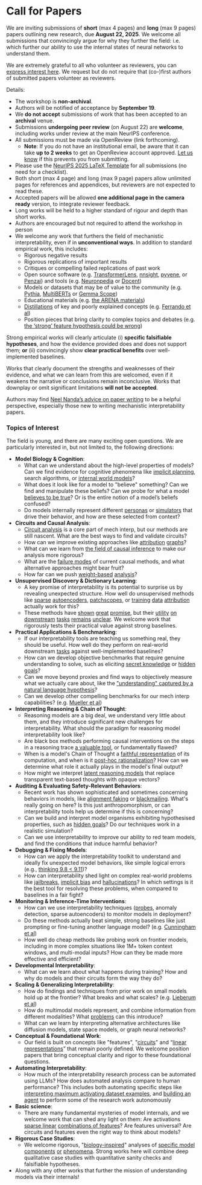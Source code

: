 # Call for Papers
We are inviting submissions of **short** (max 4 pages) and **long** (max 9 pages) papers outlining new research, due **August 22, 2025**. We welcome all submissions that convincingly argue for why they further the field: i.e. which further our ability to use the internal states of neural networks to understand them. 

We are extremely grateful to all who volunteer as reviewers, you can [express interest here](https://www.google.com/url?q=https://docs.google.com/forms/d/e/1FAIpQLSdiw1SJllzoTz_nqzDTzTOGb9DV3W_truQyh-WvYj_QGIi7Mg/viewform?usp%3Ddialog&sa=D&source=editors&ust=1753650471081683&usg=AOvVaw1bgpJnm6uNB1IyNXsvO0l7). We request but do not require that (co-)first authors of submitted papers volunteer as reviewers. 

Details: 
* The workshop is **non-archival**.
* Authors will be notified of acceptance by **September 19**.
* We **do not accept** submissions of work that has been accepted to an **archival** venue.
* Submissions **undergoing peer review** (on August 22) are **welcome**, including works under review at the main NeurIPS conference.
* All submissions must be made via OpenReview (link forthcoming).
  * **Note**: If you do not have an institutional email, be aware that it can take **up to 2 weeks** to get an OpenReview account approved. [Let us know](mailto:neurips2025@mechinterpworkshop.com) if this prevents you from submitting.
* Please use the [NeurIPS 2025 LaTeX Template](https://www.google.com/url?q=https://media.neurips.cc/Conferences/NeurIPS2025/Styles.zip&sa=D&source=editors&ust=1753650471082884&usg=AOvVaw2jBiyHzrWI3V3H8OwBD69s) for all submissions (no need for a checklist).
* Both short (max 4 page) and long (max 9 page) papers allow unlimited pages for references and appendices, but reviewers are not expected to read these.
* Accepted papers will be allowed **one additional page in the camera ready** version, to integrate reviewer feedback.
* Long works will be held to a higher standard of rigour and depth than short works.
* Authors are encouraged but not required to attend the workshop in person
* We welcome any work that furthers the field of mechanistic interpretability, even if in **unconventional ways**. In addition to standard empirical work, this includes:
  * Rigorous negative results
  * Rigorous replications of important results
  * Critiques or compelling failed replications of past work
  * Open source software (e.g. [TransformerLens](https://www.google.com/url?q=https://github.com/neelnanda-io/TransformerLens&sa=D&source=editors&ust=1753650471083944&usg=AOvVaw3QeosIVuTB1Qvfnq1DP6Ce), [nnsight](https://www.google.com/url?q=https://github.com/ndif-team/nnsight&sa=D&source=editors&ust=1753650471084007&usg=AOvVaw0X6SpFQf8a9TPydsVXqvYV), [pyvene](https://www.google.com/url?q=https://github.com/stanfordnlp/pyvene/tree/main/pyvene/models/mlp&sa=D&source=editors&ust=1753650471084082&usg=AOvVaw1VYvGtCfxZIg5v_7Zm98DM), or [Penzai](https://www.google.com/url?q=https://github.com/google-deepmind/penzai&sa=D&source=editors&ust=1753650471084152&usg=AOvVaw3xAF7cbWRdC7Uua0DdcQka)) and tools (e.g. [Neuronpedia](https://www.google.com/url?q=http://neuronpedia.org&sa=D&source=editors&ust=1753650471084226&usg=AOvVaw0d9BftdP81mH1YVB41-JL1) or [Docent](https://www.google.com/url?q=https://transluce.org/introducing-docent&sa=D&source=editors&ust=1753650471084294&usg=AOvVaw3j9pzHpIf6rmQCcJUSTYju))
  * Models or datasets that may be of value to the community (e.g. [Pythia](https://www.google.com/url?q=https://arxiv.org/abs/2304.01373&sa=D&source=editors&ust=1753650471084436&usg=AOvVaw3--Nnv3ppGrP25QonHoFGN), [MultiBERTs](https://www.google.com/url?q=https://arxiv.org/abs/2106.16163&sa=D&source=editors&ust=1753650471084492&usg=AOvVaw3vhcEN18ECAUNZl91tBcru) or [Gemma Scope](https://www.google.com/url?q=https://arxiv.org/abs/2408.05147&sa=D&source=editors&ust=1753650471084553&usg=AOvVaw2oE1064vHla8uZq1mBc2QC))
  * Educational materials (e.g. [the ARENA materials](https://www.google.com/url?q=https://arena3-chapter1-transformer-interp.streamlit.app/&sa=D&source=editors&ust=1753650471084683&usg=AOvVaw0cbsxd8szfwhnQZgHp9o22))
  * [Distillations](https://www.google.com/url?q=https://distill.pub/2017/research-debt/&sa=D&source=editors&ust=1753650471084782&usg=AOvVaw35i99TBuwvabBrRbVp7W3Q) of key and poorly explained concepts (e.g. [Ferrando et al](https://www.google.com/url?q=https://arxiv.org/abs/2405.00208&sa=D&source=editors&ust=1753650471084888&usg=AOvVaw1cafMtVgc206lS-MhhdKIw))
  * Position pieces that bring clarity to complex topics and debates (e.g. [the ‘strong’ feature hypothesis could be wrong](https://www.google.com/url?q=https://www.alignmentforum.org/posts/tojtPCCRpKLSHBdpn/the-strong-feature-hypothesis-could-be-wrong&sa=D&source=editors&ust=1753650471085095&usg=AOvVaw1bwMAgZ_KALKd2qduP8ZcC))

Strong empirical works will clearly articulate (i) **specific falsifiable hypotheses**, and how the evidence provided does and does not support them; **or** (ii) convincingly show **clear practical benefits** over well-implemented baselines. 

Works that clearly document the strengths and weaknesses of their evidence, and what we can learn from this are welcomed, even if it weakens the narrative or conclusions remain inconclusive. Works that downplay or omit significant limitations **will not be accepted**. 

Authors may find [Neel Nanda’s advice on paper writing](https://www.google.com/url?q=https://www.alignmentforum.org/posts/eJGptPbbFPZGLpjsp/highly-opinionated-advice-on-how-to-write-ml-papers&sa=D&source=editors&ust=1753650471085939&usg=AOvVaw2mKXsATWzz0NPAvkaun7EU) to be a helpful perspective, especially those new to writing mechanistic interpretability papers. 
### Topics of Interest
The field is young, and there are many exciting open questions. We are particularly interested in, but not limited to, the following directions: 
* **Model Biology & Cognition**:
  * What can we understand about the high-level properties of models? Can we find evidence for cognitive phenomena like [implicit planning](https://www.google.com/url?q=https://transformer-circuits.pub/2025/attribution-graphs/biology.html%23dives-poems&sa=D&source=editors&ust=1753650471086486&usg=AOvVaw1rf99Jc2cDrAy0zQUOApsV), search algorithms, or [internal world models](https://www.google.com/url?q=https://arxiv.org/abs/2210.13382&sa=D&source=editors&ust=1753650471086582&usg=AOvVaw0f8WJ6pWCewuZNIGFaSgHC)?
  * What does it look like for a model to "believe" something? Can we find and manipulate these beliefs? Can we probe for what a model [believes to be true](https://www.google.com/url?q=https://arxiv.org/abs/2310.06824&sa=D&source=editors&ust=1753650471086798&usg=AOvVaw123ciem3obuhW6An26dFQI)? Or is the entire notion of a model’s beliefs confused?
  * Do models internally represent different [personas](https://www.google.com/url?q=https://arxiv.org/abs/2406.12094&sa=D&source=editors&ust=1753650471086960&usg=AOvVaw3Dr0P2GMkxQwrH6cLDNjWK) or [simulators](https://www.google.com/url?q=https://www.nature.com/articles/s41586-023-06647-8&sa=D&source=editors&ust=1753650471087028&usg=AOvVaw2qZAVXxlweieaajsQZ7sqv) that drive their behavior, and how are these selected from context?
* **Circuits and Causal Analysis**:
  * [Circuit analysis](https://www.google.com/url?q=https://distill.pub/2020/circuits/zoom-in/&sa=D&source=editors&ust=1753650471087231&usg=AOvVaw0ZJTFh3w9FrVqffosnPSL5) is a core part of mech interp, but our methods are still nascent. What are the best ways to find and validate circuits?
  * How can we improve existing approaches like [attribution](https://www.google.com/url?q=https://arxiv.org/abs/2406.11944&sa=D&source=editors&ust=1753650471087451&usg=AOvVaw3MxdIP5yZ08U6qn36cUNgg) [graphs](https://www.google.com/url?q=https://transformer-circuits.pub/2025/attribution-graphs/methods.html&sa=D&source=editors&ust=1753650471087518&usg=AOvVaw17Qi5S8KzZxC24h-P7YWyK)?
  * What can we learn from [the field of causal inference](https://www.google.com/url?q=https://arxiv.org/abs/2407.04690&sa=D&source=editors&ust=1753650471087645&usg=AOvVaw3xLwiXBcfDoUz9FfiFhvPg) to make our analysis more rigorous?
  * What are the [failure modes](https://www.google.com/url?q=https://arxiv.org/abs/2307.15771&sa=D&source=editors&ust=1753650471087770&usg=AOvVaw0T_RcZK2F_onJHh1HraQO7) of current causal methods, and what alternative approaches might bear fruit?
  * How far can we push [weight-based](https://www.google.com/url?q=https://arxiv.org/abs/2301.05217&sa=D&source=editors&ust=1753650471087929&usg=AOvVaw13Z-hlQPlz3TIG-utZvkBw) [analysis](https://www.google.com/url?q=https://arxiv.org/abs/2410.08417&sa=D&source=editors&ust=1753650471087984&usg=AOvVaw0WYXsfUh29i9EHejWrFIE_)?
* **Unsupervised Discovery & Dictionary Learning**:
  * A key promise of interpretability is its potential to surprise us by revealing unexpected structure. How well do unsupervised methods like [sparse](https://www.google.com/url?q=https://arxiv.org/abs/2103.15949&sa=D&source=editors&ust=1753650471088268&usg=AOvVaw2MvNA0Gysyst9fCMBV38Hs) [autoencoders](https://www.google.com/url?q=https://transformer-circuits.pub/2023/monosemantic-features&sa=D&source=editors&ust=1753650471088334&usg=AOvVaw1uhlyMnWSroXRusdfBD5UD), [patch](https://www.google.com/url?q=https://arxiv.org/abs/2401.06102&sa=D&source=editors&ust=1753650471088388&usg=AOvVaw0q8d5ujdvlQ0nGfLPS_GPx)[scopes](https://www.google.com/url?q=https://arxiv.org/abs/2403.10949v2&sa=D&source=editors&ust=1753650471088426&usg=AOvVaw0_aeLCRMv3D6EoG4iKfLD2), or [training](https://www.google.com/url?q=https://proceedings.mlr.press/v70/koh17a?ref%3Dhttps://githubhelp.com&sa=D&source=editors&ust=1753650471088495&usg=AOvVaw3hAaZDBoYT3ayVZK0XMTpv) [data](https://www.google.com/url?q=https://arxiv.org/abs/2308.03296&sa=D&source=editors&ust=1753650471088547&usg=AOvVaw3lREWRQ1ukCxKr6kEIANFV) [attribution](https://www.google.com/url?q=https://arxiv.org/abs/2205.11482&sa=D&source=editors&ust=1753650471088604&usg=AOvVaw3zKcSzN_1SSllS-kkhoLUQ) actually work for this?
  * These methods have [shown](https://www.google.com/url?q=https://transformer-circuits.pub/2024/scaling-monosemanticity/index.html&sa=D&source=editors&ust=1753650471088736&usg=AOvVaw0RbDRk0epxeDJ0vs9PUeVS) [great](https://www.google.com/url?q=https://transformer-circuits.pub/2025/attribution-graphs/biology.html&sa=D&source=editors&ust=1753650471088801&usg=AOvVaw3rnUuK3sgqD8qbyMC2EMGs) [promise](https://www.google.com/url?q=https://arxiv.org/abs/2503.10965&sa=D&source=editors&ust=1753650471088856&usg=AOvVaw25PyrSvObN-eOhaokqvoF5), but their [utility](https://www.google.com/url?q=https://arxiv.org/abs/2502.16681&sa=D&source=editors&ust=1753650471088919&usg=AOvVaw0YfjijQeau-1urnfwRDEz6) [on](https://www.google.com/url?q=https://www.tilderesearch.com/blog/sieve&sa=D&source=editors&ust=1753650471088970&usg=AOvVaw02o0beLdgcy5Xj7d6gD-hn) [downstream](https://www.google.com/url?q=https://arxiv.org/abs/2501.17148&sa=D&source=editors&ust=1753650471089025&usg=AOvVaw1AKOwZwhJ6YT6lucbncubk) [tasks](https://www.google.com/url?q=https://transformer-circuits.pub/2024/features-as-classifiers/index.html&sa=D&source=editors&ust=1753650471089136&usg=AOvVaw16FUfHusXQorf2m0Xg_IZS) [remains](https://www.google.com/url?q=https://arxiv.org/abs/2502.04382&sa=D&source=editors&ust=1753650471089192&usg=AOvVaw3ZdzlZ1vr0Gk6xq3jb3CTU) [unclear](https://www.google.com/url?q=https://www.alignmentforum.org/posts/4uXCAJNuPKtKBsi28/negative-results-for-saes-on-downstream-tasks&sa=D&source=editors&ust=1753650471089270&usg=AOvVaw1FhQAjOlX-8aiAkNZ0kCRz). We welcome work that rigorously tests their practical value against strong baselines.
* **Practical Applications & Benchmarking**:
  * If our interpretability tools are teaching us something real, they should be useful. How well do they perform on real-world downstream [tasks](https://www.google.com/url?q=https://www.lesswrong.com/posts/wGRnzCFcowRCrpX4Y/downstream-applications-as-validation-of-interpretability&sa=D&source=editors&ust=1753650471089658&usg=AOvVaw1dV472oeNEsYAh11eYkZrq) against well-implemented baselines?
  * How can we develop objective benchmarks that require genuine understanding to solve, such as eliciting [secret knowledge](https://www.google.com/url?q=https://arxiv.org/abs/2505.14352&sa=D&source=editors&ust=1753650471089857&usg=AOvVaw29FSIcLmLMSlmmkKCb98qH) or [hidden goals](https://www.google.com/url?q=https://arxiv.org/abs/2503.10965&sa=D&source=editors&ust=1753650471089918&usg=AOvVaw3pBgiO8RtOKnE6ngog9Nnf)?
  * Can we move beyond proxies and find ways to objectively measure what we actually care about, like the ["understanding" captured by a natural language hypothesis](https://www.google.com/url?q=https://arxiv.org/abs/2502.04382&sa=D&source=editors&ust=1753650471090122&usg=AOvVaw2_SB5md3BY2QR4nAVdZfG0)?
  * Can we develop other compelling benchmarks for our mech interp capabilities? (e.g. [Mueller et al](https://www.google.com/url?q=https://arxiv.org/abs/2504.13151&sa=D&source=editors&ust=1753650471090273&usg=AOvVaw0EA-VvdFiX1JDtPBAXSNid))
* **Interpreting Reasoning & Chain of Thought**:
  * Reasoning models are a big deal, we understand very little about them, and they introduce significant new challenges for interpretability. What should the paradigm for reasoning model interpretability look like?
  * Are black box methods performing causal interventions on the steps in a reasoning trace [a valuable tool](https://www.google.com/url?q=https://arxiv.org/abs/2506.19143&sa=D&source=editors&ust=1753650471090710&usg=AOvVaw2ufYc099vtt0x9-G5js4Kp), or fundamentally flawed?
  * When is a model's Chain of Thought a [faithful representation](https://www.google.com/url?q=https://arxiv.org/abs/2305.04388&sa=D&source=editors&ust=1753650471090854&usg=AOvVaw0cBczIPgJjJVOY2o3CmFSN) of its computation, and when is it [post-hoc rationalization](https://www.google.com/url?q=https://arxiv.org/abs/2503.08679&sa=D&source=editors&ust=1753650471090952&usg=AOvVaw2rnyIJLVs9SZeIdgrxbKKL)? How can we determine what role it actually plays in the model's final output?
  * How might we interpret [latent reasoning models](https://www.google.com/url?q=https://arxiv.org/abs/2412.06769&sa=D&source=editors&ust=1753650471091129&usg=AOvVaw3W2_9rTl1S-UjC6XWOAq0c) that replace transparent text-based thoughts with opaque vectors?
* **Auditing & Evaluating Safety-Relevant Behaviors**:
  * Recent work has shown sophisticated and sometimes concerning behaviors in models, like [alignment faking](https://www.google.com/url?q=https://arxiv.org/abs/2412.14093&sa=D&source=editors&ust=1753650471091442&usg=AOvVaw3pPDy5i-8-zJuhnKFn9mEg) or [blackmailing](https://www.google.com/url?q=https://www.anthropic.com/research/agentic-misalignment&sa=D&source=editors&ust=1753650471091515&usg=AOvVaw06TxEcqF2p6ZGiQLRh-3La). What's really going on here? Is this just anthropomorphism, or can interpretability tools help us determine if this is concerning?
  * Can we build and interpret model organisms exhibiting hypothesised properties, such as [hidden goals](https://www.google.com/url?q=https://arxiv.org/abs/2503.10965&sa=D&source=editors&ust=1753650471091780&usg=AOvVaw3O2bGMBvYe3QfJCTd3bL14)? Do our techniques work in a realistic simulation?
  * Can we use interpretability to improve our ability to red team models, and find the conditions that induce harmful behavior?
* **Debugging & Fixing Models**:
  * How can we apply the interpretability toolkit to understand and ideally fix unexpected model behaviors, like simple logical errors (e.g., [thinking 9.8 < 9.11](https://www.google.com/url?q=https://transluce.org/observability-interface&sa=D&source=editors&ust=1753650471092246&usg=AOvVaw08q6-yz9PWWszrqoXFDXw7))?
  * How can interpretability shed light on complex real-world problems like [jailbreaks](https://www.google.com/url?q=https://transformer-circuits.pub/2025/attribution-graphs/biology.html%23dives-jailbreak&sa=D&source=editors&ust=1753650471092405&usg=AOvVaw0gPB0Out7uU2T-2qTb8NN1), [implicit bias](https://www.google.com/url?q=https://arxiv.org/abs/2506.10922&sa=D&source=editors&ust=1753650471092467&usg=AOvVaw1lIGiPFuQa8M6Ejg4p0oOv) and [hallucinations](https://www.google.com/url?q=https://arxiv.org/abs/2411.14257&sa=D&source=editors&ust=1753650471092533&usg=AOvVaw36bksImA-ArnIC9DYWSZHc)? In which settings is it the best tool for resolving these problems, when compared to baselines in a fair fight?
* **Monitoring & Inference-Time Interventions**:
  * How can we use interpretability techniques ([probes](https://www.google.com/url?q=https://arxiv.org/abs/2102.12452&sa=D&source=editors&ust=1753650471092830&usg=AOvVaw0063MKMrHzQ7eJMQGac-kv), anomaly detection, sparse autoencoders) to monitor models in deployment?
  * Do these methods actually beat simple, strong baselines like just prompting or fine-tuning another language model? (e.g. [Cunningham et al](https://www.google.com/url?q=https://alignment.anthropic.com/2025/cheap-monitors/&sa=D&source=editors&ust=1753650471093082&usg=AOvVaw0_bsgysrCWgwyI0yACY2Du))
  * How well do cheap methods like probing work on frontier models, including in more complex situations like 1M+ token context windows, and multi-modal inputs? How can they be made more effective and efficient?
* **Developmental Interpretability**:
  * What can we learn about what happens during training? How and why do models and their circuits form the way they do?
* **Scaling & Generalizing Interpretability**:
  * How do findings and techniques from prior work on small models hold up at the frontier? What breaks and what scales? (e.g. [Lieberum et al](https://www.google.com/url?q=https://arxiv.org/abs/2307.09458&sa=D&source=editors&ust=1753650471093783&usg=AOvVaw3i54njWkjynte5oZPr_I71))
  * How do multimodal models represent, and combine information from different modalities? What [problems](https://www.google.com/url?q=https://openreview.net/pdf?id%3DVUhRdZp8ke&sa=D&source=editors&ust=1753650471093959&usg=AOvVaw24PvEAAE-13CeptTElFxkr) can this introduce?
  * What can we learn by interpreting alternative architectures like diffusion models, state space models, or graph neural networks?
* **Conceptual & Foundational Work**:
  * Our field is built on concepts like "features", "[circuits](https://www.google.com/url?q=https://distill.pub/2020/circuits/zoom-in/&sa=D&source=editors&ust=1753650471094314&usg=AOvVaw0BEto-llGSo_3YoJwQAPot)" and “[linear representations](https://www.google.com/url?q=https://transformer-circuits.pub/2024/july-update/index.html%23linear-representations&sa=D&source=editors&ust=1753650471094405&usg=AOvVaw1HEgqgX9OwxTxG-Wt-Iqa7)” that remain poorly defined. We welcome position papers that bring conceptual clarity and rigor to these foundational questions.
* **Automating Interpretability**:
  * How much of the interpretability research process can be automated using LLMs? How does automated analysis compare to human performance? This includes both automating specific steps like [interpreting maximum activating dataset examples](https://www.google.com/url?q=https://openaipublic.blob.core.windows.net/neuron-explainer/paper/index.html&sa=D&source=editors&ust=1753650471094877&usg=AOvVaw1UEv3GeX8OXqp0tqO5k5Fx), and [building an agent](https://www.google.com/url?q=https://arxiv.org/abs/2404.14394&sa=D&source=editors&ust=1753650471094950&usg=AOvVaw34V2V26JlIMv-vhTqLsOni) to perform some of the research work autonomously
* **Basic science**:
  * There are many fundamental mysteries of model internals, and we welcome work that can shed any light on them: Are activations [sparse linear](https://www.google.com/url?q=https://arxiv.org/abs/1601.03764&sa=D&source=editors&ust=1753650471095242&usg=AOvVaw3_1wp9nBukMjMnJ64p17x1) [combinations of features](https://www.google.com/url?q=https://transformer-circuits.pub/2022/toy_model/index.html&sa=D&source=editors&ust=1753650471095331&usg=AOvVaw1Y8r1sEK7sXNvvdJN5sCm_)? Are features universal? Are circuits and features even the right way to think about models?
* **Rigorous Case Studies**:
  * We welcome rigorous, "[biology-inspired](https://www.google.com/url?q=https://distill.pub/2020/circuits/curve-circuits/&sa=D&source=editors&ust=1753650471095605&usg=AOvVaw3XE_COSEzhANFsFM3ggN1P)" analyses of [specific model](https://www.google.com/url?q=https://arxiv.org/abs/2310.04625&sa=D&source=editors&ust=1753650471095690&usg=AOvVaw2HdUdg0uBb6eOLxNZhkSAf) [components](https://www.google.com/url?q=https://transformer-circuits.pub/2024/scaling-monosemanticity/index.html&sa=D&source=editors&ust=1753650471095760&usg=AOvVaw0XWVHWicZYSXN_O_L5dsb1) [or](https://www.google.com/url?q=https://arxiv.org/abs/2305.01610&sa=D&source=editors&ust=1753650471095808&usg=AOvVaw3FfMeM_oFyF_wAZQmy84O0) [phenomena](https://www.google.com/url?q=https://arxiv.org/abs/2306.09346&sa=D&source=editors&ust=1753650471095907&usg=AOvVaw2Z0pWa4yY6mE4h554wlc4z). Strong works here will combine deep qualitative case studies with quantitative sanity checks and falsifiable hypotheses.
* Along with any other works that further the mission of understanding models via their internals!